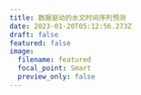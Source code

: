 ```yaml
---
title: 数据驱动的水文时间序列预测
date: 2023-01-20T05:12:56.273Z
draft: false
featured: false
image:
  filename: featured
  focal_point: Smart
  preview_only: false
---
```


